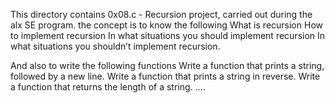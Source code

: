 This directory contains 0x08.c - Recursion project, carried out during the alx SE program.
the concept is to know the following
What is recursion
How to implement recursion
In what situations you should implement recursion
In what situations you shouldn’t implement recursion.

And also to write the following functions
Write a function that prints a string, followed by a new line.
Write a function that prints a string in reverse.
Write a function that returns the length of a string.
....
